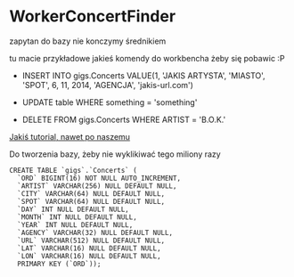 # WorkerConcertFinder

zapytan do bazy nie konczymy średnikiem

tu macie przykładowe jakieś komendy do workbencha żeby się pobawic :P

* INSERT INTO gigs.Concerts VALUE(1, 'JAKIS ARTYSTA', 'MIASTO', 'SPOT', 6, 11, 2014, 'AGENCJA', 'jakis-url.com')

* UPDATE table WHERE something = 'something'

* DELETE FROM gigs.Concerts WHERE ARTIST = 'B.O.K.'

[Jakiś tutorial, nawet po naszemu](http://php.net/manual/pl/function.mysql-query.php)

Do tworzenia bazy, żeby nie wyklikiwać tego miliony razy 
```
CREATE TABLE `gigs`.`Concerts` (
  `ORD` BIGINT(16) NOT NULL AUTO_INCREMENT,
  `ARTIST` VARCHAR(256) NULL DEFAULT NULL,
  `CITY` VARCHAR(64) NULL DEFAULT NULL,
  `SPOT` VARCHAR(64) NULL DEFAULT NULL,
  `DAY` INT NULL DEFAULT NULL,
  `MONTH` INT NULL DEFAULT NULL,
  `YEAR` INT NULL DEFAULT NULL,
  `AGENCY` VARCHAR(32) NULL DEFAULT NULL,
  `URL` VARCHAR(512) NULL DEFAULT NULL,
  `LAT` VARCHAR(16) NULL DEFAULT NULL,
  `LON` VARCHAR(16) NULL DEFAULT NULL,
  PRIMARY KEY (`ORD`));
```
